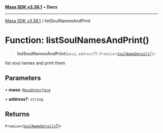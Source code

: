 [**Masa SDK v3.36.1**](../README.md) • **Docs**

***

[Masa SDK v3.36.1](../globals.md) / listSoulNamesAndPrint

# Function: listSoulNamesAndPrint()

> **listSoulNamesAndPrint**(`masa`, `address`?): `Promise`\<[`SoulNameDetails`](../interfaces/SoulNameDetails.md)[]\>

list soul names and print them

## Parameters

• **masa**: [`MasaInterface`](../interfaces/MasaInterface.md)

• **address?**: `string`

## Returns

`Promise`\<[`SoulNameDetails`](../interfaces/SoulNameDetails.md)[]\>
